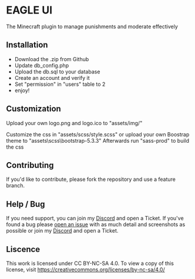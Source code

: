# EAGLE UI

The Minecraft plugin to manage punishments and moderate effectively

## Installation
- Download the .zip from Github
- Update db_config.php
- Upload the db.sql to your database
- Create an account and verify it
- Set "permission" in "users" table to 2
- enjoy!

## Customization
Upload your own logo.png and logo.ico to "assets/img/"

Customize the css in "assets/scss/style.scss" or upload your own Boostrap theme to "assets\scss\bootstrap-5.3.3"
Afterwards run "sass-prod" to build the css  

## Contributing
If you'd like to contribute, please fork the repository and use a feature branch.

## Help / Bug 
If you need support, you can join my [Discord](https://discord.gg/eusumwVEQk) and open a Ticket.
If you've found a bug please [open an issue](https://github.com/faabiio/eagleui/issues/new) with as much detail and screenshots as possible or join my [Discord](https://discord.gg/eusumwVEQk) and open a Ticket.

## Liscence
This work is licensed under CC BY-NC-SA 4.0. To view a copy of this license, visit https://creativecommons.org/licenses/by-nc-sa/4.0/
